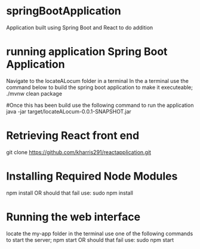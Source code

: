 # springBootApplication
Application built using Spring Boot and React to do addition

# running application Spring Boot Application
Navigate to the locateALocum folder in a terminal
In the a terminal use the command below to build the spring boot application to make it executeable;
./mvnw clean package

#Once this has been build use the following command to run the application
java -jar target/locateALocum-0.0.1-SNAPSHOT.jar


# Retrieving React front end
git clone https://github.com/kharris291/reactapplication.git

# Installing Required Node Modules
npm install
OR should that fail use:
sudo npm install

# Running the web interface
locate the my-app folder in the terminal
use one of the following commands to start the server;
npm start
OR should that fail use:
sudo npm start



